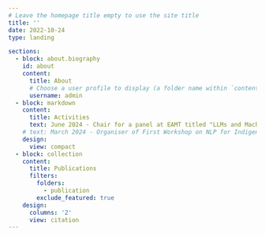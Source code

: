 ```yaml
---
# Leave the homepage title empty to use the site title
title: ''
date: 2022-10-24
type: landing

sections:
  - block: about.biography
    id: about
    content:
      title: About
      # Choose a user profile to display (a folder name within `content/authors/`)
      username: admin
  - block: markdown
    content:
      title: Activities
      text: June 2024 - Chair for a panel at EAMT titled "LLMs and Machine Translation for Low-Resource Languages Bridging Gaps or Widening Divides?"
    # text: March 2024 - Organiser of First Workshop on NLP for Indigenous Languages of Lusophone Countries, co-located with PROPOR 2024
    design:
      view: compact
  - block: collection
    content:
      title: Publications
      filters:
        folders:
          - publication
        exclude_featured: true
    design:
      columns: '2'
      view: citation
---
```

